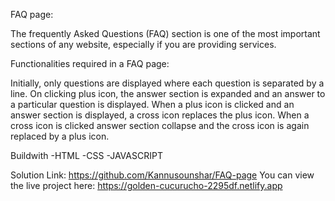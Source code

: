 FAQ page:

The frequently Asked Questions (FAQ) section is one of the most important sections of any website, especially if you are providing services.

Functionalities required in a FAQ page:

Initially, only questions are displayed where each question is separated by a line.
On clicking plus icon, the answer section is expanded and an answer to a particular question is displayed.
When a plus icon is clicked and an answer section is displayed, a cross icon replaces the plus icon.
When a cross icon is clicked answer section collapse and the cross icon is again replaced by a plus icon.

Buildwith
-HTML
-CSS
-JAVASCRIPT

Solution Link: https://github.com/Kannusounshar/FAQ-page
You can view the live project here: https://golden-cucurucho-2295df.netlify.app

